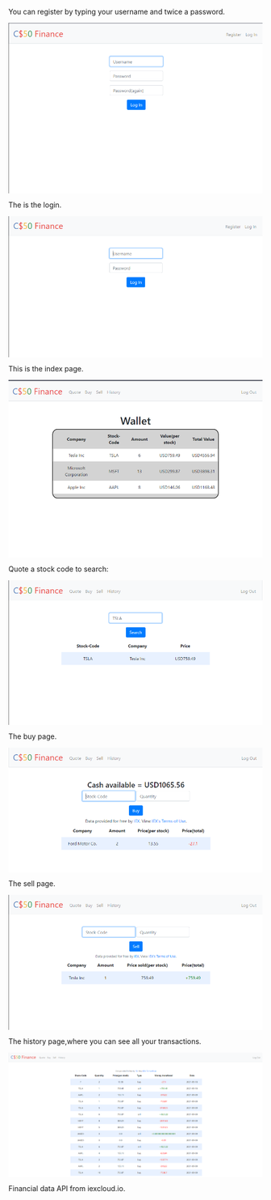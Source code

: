 <p>You can register by typing your username and twice a password.</p>
<img align="center" src="https://github.com/Arthur020104/finance-cs50project/blob/master/Readme%20images/Screenshot_1.png?raw=true">
<p>The is the login.</p>
<img align="center" src="https://github.com/Arthur020104/finance-cs50project/blob/master/Readme%20images/Screenshot_2.png?raw=true">
<p>This is the index page.</p>
<img align="center" src="https://github.com/Arthur020104/finance-cs50project/blob/master/Readme%20images/Screenshot_3.png?raw=true">
<p>Quote a stock code to search:</p>
<img align="center" src="https://github.com/Arthur020104/finance-cs50project/blob/master/Readme%20images/Screenshot_4.png?raw=true">
<p>The buy page.</p>
<img align="center" src="https://github.com/Arthur020104/finance-cs50project/blob/master/Readme%20images/Screenshot_6.png?raw=true">
<p>The sell page.</p>
<img align="center" src="https://github.com/Arthur020104/finance-cs50project/blob/master/Readme%20images/Screenshot_5.png?raw=true">
<p>The history page,where you can see all your transactions.</p>
<img align="center" src="https://github.com/Arthur020104/finance-cs50project/blob/master/Readme%20images/Screenshot_7.png?raw=true">
<p>Financial data API from iexcloud.io.</p>
